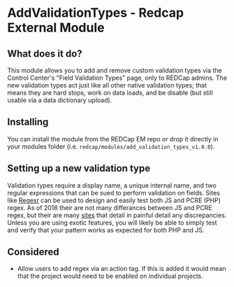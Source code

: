 # AddValidationTypes - Redcap External Module

## What does it do?

This module allows you to add and remove custom validation types via the Control Center's "Field Validation Types" page, only to REDCap admins. The new validation types act just like all other native validation types; that means they are hard stops, work on data loads, and be disable (but still usable via a data dictionary upload).

## Installing

You can install the module from the REDCap EM repo or drop it directly in your modules folder (i.e. `redcap/modules/add_validation_types_v1.0.0`).

## Setting up a new validation type

Validation types require a display name, a unique internal name, and two regular expressions that can be sued to perform validation on fields. Sites like [Regexr](https://regexr.com/) can be used to design and easily test both JS and PCRE (PHP) regex. As of 2018 their are not many differances between JS and PCRE regex, but their are many [sites](https://gist.github.com/CMCDragonkai/6c933f4a7d713ef712145c5eb94a1816) that detail in painful detail any discrepancies. Unless you are using exotic features, you will likely be able to simply test and verify that your pattern works as expected for both PHP and JS.

## Considered

* Allow users to add regex via an action tag. If this is added it would mean that the project would need to be enabled on individual projects.
